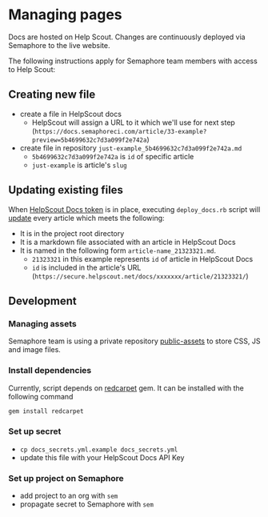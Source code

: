# Managing pages

Docs are hosted on Help Scout. Changes are continuously deployed via
Semaphore to the live website.

The following instructions apply for Semaphore team members with access
to Help Scout:

## Creating new file

- create a file in HelpScout docs
  - HelpScout will assign a URL to it which we'll use for next step (`https://docs.semaphoreci.com/article/33-example?preview=5b4699632c7d3a099f2e742a`)
- create file in repository `just-example_5b4699632c7d3a099f2e742a.md`
  - `5b4699632c7d3a099f2e742a` is `id` of specific article
  - `just-example` is article's `slug`

## Updating existing files

When [HelpScout Docs token] is in place, executing `deploy_docs.rb` script will
[update] every article which meets the following:

- It is in the project root directory
- It is a markdown file associated with an article in HelpScout Docs
- It is named in the following form `article-name_21323321.md`.
  - `21323321` in this example represents `id` of article in HelpScout Docs
  - `id` is included in the article's URL (`https://secure.helpscout.net/docs/xxxxxxx/article/21323321/`)

## Development

### Managing assets

Semaphore team is using a private repository [public-assets]
to store CSS, JS and image files.

### Install dependencies

Currently, script depends on [redcarpet] gem.
It can be installed with the following command

``` bash
gem install redcarpet
```

### Set up secret

- `cp docs_secrets.yml.example docs_secrets.yml`
- update this file with your HelpScout Docs API Key

### Set up project on Semaphore

- add project to an org with `sem`
- propagate secret to Semaphore with `sem`

[HelpScout Docs token]: https://developer.helpscout.com/docs-api/
[redcarpet]: https://github.com/vmg/redcarpet
[update]: https://developer.helpscout.com/docs-api/articles/update/
[public-assets]: https://github.com/renderedtext/public-assets
